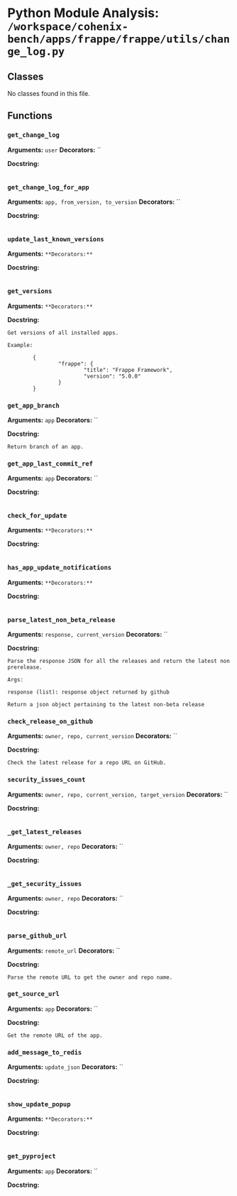 # Python Module Analysis: `/workspace/cohenix-bench/apps/frappe/frappe/utils/change_log.py`

## Classes

No classes found in this file.


## Functions

### `get_change_log`
**Arguments:** `user`
**Decorators:** ``

**Docstring:**
```

```
### `get_change_log_for_app`
**Arguments:** `app, from_version, to_version`
**Decorators:** ``

**Docstring:**
```

```
### `update_last_known_versions`
**Arguments:** ``
**Decorators:** ``

**Docstring:**
```

```
### `get_versions`
**Arguments:** ``
**Decorators:** ``

**Docstring:**
```
Get versions of all installed apps.

Example:

        {
                "frappe": {
                        "title": "Frappe Framework",
                        "version": "5.0.0"
                }
        }
```
### `get_app_branch`
**Arguments:** `app`
**Decorators:** ``

**Docstring:**
```
Return branch of an app.
```
### `get_app_last_commit_ref`
**Arguments:** `app`
**Decorators:** ``

**Docstring:**
```

```
### `check_for_update`
**Arguments:** ``
**Decorators:** ``

**Docstring:**
```

```
### `has_app_update_notifications`
**Arguments:** ``
**Decorators:** ``

**Docstring:**
```

```
### `parse_latest_non_beta_release`
**Arguments:** `response, current_version`
**Decorators:** ``

**Docstring:**
```
Parse the response JSON for all the releases and return the latest non prerelease.

Args:

response (list): response object returned by github

Return a json object pertaining to the latest non-beta release
```
### `check_release_on_github`
**Arguments:** `owner, repo, current_version`
**Decorators:** ``

**Docstring:**
```
Check the latest release for a repo URL on GitHub.
```
### `security_issues_count`
**Arguments:** `owner, repo, current_version, target_version`
**Decorators:** ``

**Docstring:**
```

```
### `_get_latest_releases`
**Arguments:** `owner, repo`
**Decorators:** ``

**Docstring:**
```

```
### `_get_security_issues`
**Arguments:** `owner, repo`
**Decorators:** ``

**Docstring:**
```

```
### `parse_github_url`
**Arguments:** `remote_url`
**Decorators:** ``

**Docstring:**
```
Parse the remote URL to get the owner and repo name.
```
### `get_source_url`
**Arguments:** `app`
**Decorators:** ``

**Docstring:**
```
Get the remote URL of the app.
```
### `add_message_to_redis`
**Arguments:** `update_json`
**Decorators:** ``

**Docstring:**
```

```
### `show_update_popup`
**Arguments:** ``
**Decorators:** ``

**Docstring:**
```

```
### `get_pyproject`
**Arguments:** `app`
**Decorators:** ``

**Docstring:**
```

```

